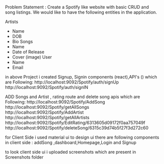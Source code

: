 Problem Statement :
Create a Spotify like website with basic CRUD and song listings.
We would like to have the following entities in the application.

Artists

- Name
- DOB
- Bio
  Songs
- Name
- Date of Release
- Cover (image)
  User
- Name
- Email

in above Project i created Signup, Signin components (react),API's () which are Following:
http://localhost:9092/Spotify/auth/signUp
http://localhost:9092/Spotify/auth/signIN

ADD Songs and Artist , rating route and delete song apis which are Following:
http://localhost:9092/Spotify/AddSong
http://localhost:9092/Spotify/getAllSongs
http://localhost:9092/Spotify/AddArtist
http://localhost:9092/Spotify/getAllArtists
http://localhost:9092/Spotify/EditRating/6313605d09172f0aa757049f
http://localhost:9092/Spotify/deleteSong/6315c39d74b5f27f3d272c60

for Client Side i used material ui to design ui
there are following components in client side :
addSong ,dashboard,Homepage,Login and Signup

to look client side ui i uploaded screenshots which are present in Screenshots folder
